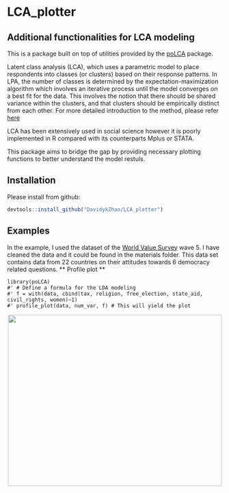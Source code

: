 # LCA_plotter
## Additional functionalities for LCA modeling

This is a package built on top of utilities provided by the [poLCA](https://cran.r-project.org/web/packages/poLCA/index.html) package. 


Latent class analysis (LCA), which uses a parametric model to place respondents into classes (or clusters) based on 
their response patterns. In LPA, the number of classes is determined by the expectation-maximization algorithm 
which involves an iterative process until the model converges on a best fit for the data. 
This involves the notion that there should be shared variance within the clusters, and that clusters should be 
empirically distinct from each other. For more detailed introduction to the method, please refer [here](https://stats.idre.ucla.edu/mplus/seminars/lca/)

LCA has been extensively used in social science however it is poorly implemented in R compared with its counterparts Mplus or STATA.

This package aims to bridge the gap by providing necessary plotting functions to better understand the model restuls.

## Installation

Please install from github:
``` r
devtools::install_github("DavidykZhao/LCA_plotter")
```

## Examples
In the example, I used the dataset of the [World Value Survey](http://www.worldvaluessurvey.org/wvs.jsp) wave 5. I have cleaned the data and it 
could be found in the materials folder. This data set contains data from 22 countries on their attitudes towards 6 democracy related questions.
** Profile plot **

```{r}
library(poLCA)
#' # Define a formula for the LDA modeling
#' f = with(data, cbind(tax, religion, free_election, state_aid, civil_rights, women)~1)
#' profile_plot(data, num_var, f) # This will yield the plot
```
<p align="center">
  <img src = "https://" width="500" height="400"/>
</p>
